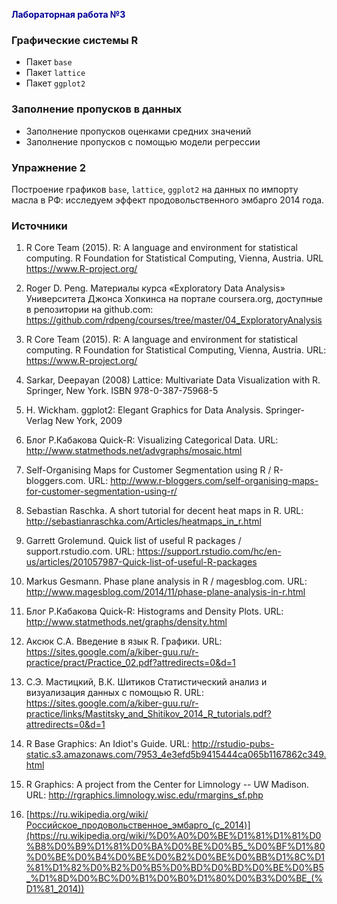 
<span style="color:#000099">**Лабораторная работа №3**</span>

### Графические системы R     

* Пакет `base`    
* Пакет `lattice`    
* Пакет `ggplot2`    

### Заполнение пропусков в данных      
* Заполнение пропусков оценками средних значений   
* Заполнение пропусков с помощью модели регрессии   


### Упражнение 2   
Построение графиков `base`, `lattice`, `ggplot2` на данных по импорту масла в РФ: исследуем эффект продовольственного эмбарго 2014 года.     

### Источники   

1. R Core Team (2015). R: A language and environment for statistical computing. R Foundation for Statistical Computing, Vienna, Austria. URL <https://www.R-project.org/>   

2. Roger D. Peng. Материалы курса «Exploratory Data Analysis» Университета Джонса Хопкинса на портале coursera.org, доступные в репозитории на github.com: <https://github.com/rdpeng/courses/tree/master/04_ExploratoryAnalysis>

3. R Core Team (2015). R: A language and environment for statistical computing. R Foundation for Statistical Computing, Vienna, Austria. URL: <https://www.R-project.org/>   

4. Sarkar, Deepayan (2008) Lattice: Multivariate Data Visualization with R. Springer, New York. ISBN 978-0-387-75968-5   

5. H. Wickham. ggplot2: Elegant Graphics for Data Analysis. Springer-Verlag New York, 2009   

6. Блог Р.Кабакова Quick-R: Visualizing Categorical Data. URL: <http://www.statmethods.net/advgraphs/mosaic.html>   

7. Self-Organising Maps for Customer Segmentation using R / R-bloggers.com. URL: <http://www.r-bloggers.com/self-organising-maps-for-customer-segmentation-using-r/>   

8. Sebastian Raschka. A short tutorial for decent heat maps in R. URL: <http://sebastianraschka.com/Articles/heatmaps_in_r.html>   

9. Garrett Grolemund. Quick list of useful R packages / support.rstudio.com. URL: <https://support.rstudio.com/hc/en-us/articles/201057987-Quick-list-of-useful-R-packages>   

10. Markus Gesmann. Phase plane analysis in R / magesblog.com. URL: <http://www.magesblog.com/2014/11/phase-plane-analysis-in-r.html>   

11. Блог Р.Кабакова Quick-R: Histograms and Density Plots. URL: <http://www.statmethods.net/graphs/density.html>   

12. Аксюк С.А. Введение в язык R. Графики. URL: https://sites.google.com/a/kiber-guu.ru/r-practice/pract/Practice_02.pdf?attredirects=0&d=1   

13. С.Э. Мастицкий, В.К. Шитиков Статистический анализ и визуализация данных с помощью R. URL: <https://sites.google.com/a/kiber-guu.ru/r-practice/links/Mastitsky_and_Shitikov_2014_R_tutorials.pdf?attredirects=0&d=1>   

14. R Base Graphics: An Idiot's Guide. URL: <http://rstudio-pubs-static.s3.amazonaws.com/7953_4e3efd5b9415444ca065b1167862c349.html>   

15. R Graphics: A project from the Center for Limnology -- UW Madison. URL: <http://rgraphics.limnology.wisc.edu/rmargins_sf.php>   

16. [https://ru.wikipedia.org/wiki/Российское_продовольственное_эмбарго_(с_2014)](https://ru.wikipedia.org/wiki/%D0%A0%D0%BE%D1%81%D1%81%D0%B8%D0%B9%D1%81%D0%BA%D0%BE%D0%B5_%D0%BF%D1%80%D0%BE%D0%B4%D0%BE%D0%B2%D0%BE%D0%BB%D1%8C%D1%81%D1%82%D0%B2%D0%B5%D0%BD%D0%BD%D0%BE%D0%B5_%D1%8D%D0%BC%D0%B1%D0%B0%D1%80%D0%B3%D0%BE_(%D1%81_2014))   